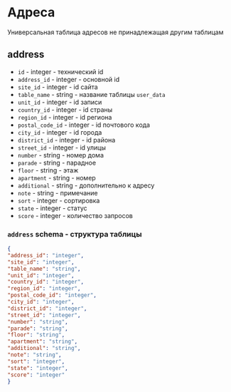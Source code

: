 # Адреса
Универсальная таблица адресов не принадлежащая другим таблицам
## address
- `id` - integer - технический id
- `address_id` - integer - основной id
- `site_id` - integer - id сайта
- `table_name` - string - название таблицы `user_data`
- `unit_id` - integer - id записи
- `country_id` - integer - id страны
- `region_id` - integer - id региона
- `postal_code_id` - integer - id почтового кода
- `city_id` - integer - id города
- `district_id` - integer - id района
- `street_id` - integer - id улицы
- `number` - string - номер дома
- `parade` - string - парадное
- `floor` - string - этаж
- `apartment` - string - номер
- `additional` - string - дополнительно к адресу
- `note` - string - примечание
- `sort` - integer - сортировка
- `state` - integer - статус
- `score` - integer - количество запросов
### `address` schema - структура таблицы
```json
{
"address_id": "integer",
"site_id": "integer",
"table_name": "string",
"unit_id": "integer",
"country_id": "integer",
"region_id": "integer",
"postal_code_id": "integer",
"city_id": "integer",
"district_id": "integer",
"street_id": "integer",
"number": "string",
"parade": "string",
"floor": "string",
"apartment": "string",
"additional": "string",
"note": "string",
"sort": "integer",
"state": "integer",
"score": "integer"
}
```

